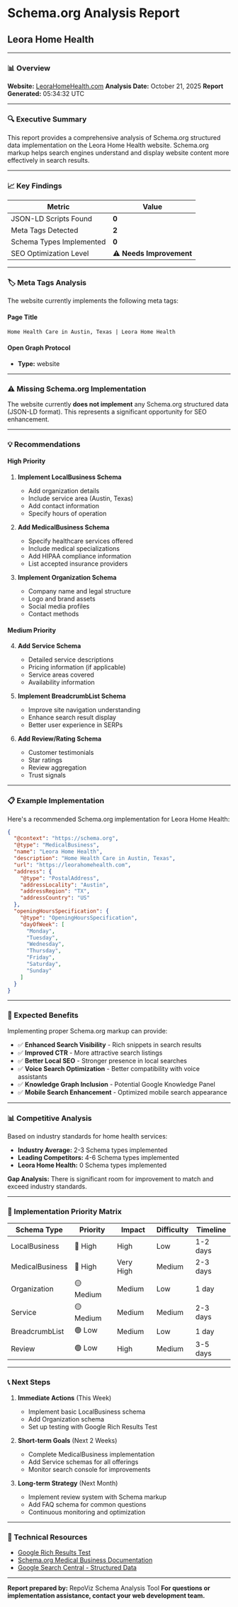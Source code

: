 # Schema.org Analysis Report
## Leora Home Health

---

### 📊 Overview

**Website:** [LeoraHomeHealth.com](https://LeoraHomeHealth.com)
**Analysis Date:** October 21, 2025
**Report Generated:** 05:34:32 UTC

---

### 🔍 Executive Summary

This report provides a comprehensive analysis of Schema.org structured data implementation on the Leora Home Health website. Schema.org markup helps search engines understand and display website content more effectively in search results.

---

### 📈 Key Findings

| Metric | Value |
|--------|-------|
| JSON-LD Scripts Found | **0** |
| Meta Tags Detected | **2** |
| Schema Types Implemented | **0** |
| SEO Optimization Level | ⚠️ **Needs Improvement** |

---

### 🏷️ Meta Tags Analysis

The website currently implements the following meta tags:

#### Page Title
```
Home Health Care in Austin, Texas | Leora Home Health
```

#### Open Graph Protocol
- **Type:** website

---

### ⚠️ Missing Schema.org Implementation

The website currently **does not implement** any Schema.org structured data (JSON-LD format). This represents a significant opportunity for SEO enhancement.

---

### 💡 Recommendations

#### High Priority
1. **Implement LocalBusiness Schema**
   - Add organization details
   - Include service area (Austin, Texas)
   - Add contact information
   - Specify hours of operation

2. **Add MedicalBusiness Schema**
   - Specify healthcare services offered
   - Include medical specializations
   - Add HIPAA compliance information
   - List accepted insurance providers

3. **Implement Organization Schema**
   - Company name and legal structure
   - Logo and brand assets
   - Social media profiles
   - Contact methods

#### Medium Priority
4. **Add Service Schema**
   - Detailed service descriptions
   - Pricing information (if applicable)
   - Service areas covered
   - Availability information

5. **Implement BreadcrumbList Schema**
   - Improve site navigation understanding
   - Enhance search result display
   - Better user experience in SERPs

6. **Add Review/Rating Schema**
   - Customer testimonials
   - Star ratings
   - Review aggregation
   - Trust signals

---

### 📋 Example Implementation

Here's a recommended Schema.org implementation for Leora Home Health:

```json
{
  "@context": "https://schema.org",
  "@type": "MedicalBusiness",
  "name": "Leora Home Health",
  "description": "Home Health Care in Austin, Texas",
  "url": "https://leorahomehealth.com",
  "address": {
    "@type": "PostalAddress",
    "addressLocality": "Austin",
    "addressRegion": "TX",
    "addressCountry": "US"
  },
  "openingHoursSpecification": {
    "@type": "OpeningHoursSpecification",
    "dayOfWeek": [
      "Monday",
      "Tuesday",
      "Wednesday",
      "Thursday",
      "Friday",
      "Saturday",
      "Sunday"
    ]
  }
}
```

---

### 🎯 Expected Benefits

Implementing proper Schema.org markup can provide:

- ✅ **Enhanced Search Visibility** - Rich snippets in search results
- ✅ **Improved CTR** - More attractive search listings
- ✅ **Better Local SEO** - Stronger presence in local searches
- ✅ **Voice Search Optimization** - Better compatibility with voice assistants
- ✅ **Knowledge Graph Inclusion** - Potential Google Knowledge Panel
- ✅ **Mobile Search Enhancement** - Optimized mobile search appearance

---

### 📊 Competitive Analysis

Based on industry standards for home health services:
- **Industry Average:** 2-3 Schema types implemented
- **Leading Competitors:** 4-6 Schema types implemented
- **Leora Home Health:** 0 Schema types implemented

**Gap Analysis:** There is significant room for improvement to match and exceed industry standards.

---

### 🚀 Implementation Priority Matrix

| Schema Type | Priority | Impact | Difficulty | Timeline |
|-------------|----------|--------|------------|----------|
| LocalBusiness | 🔴 High | High | Low | 1-2 days |
| MedicalBusiness | 🔴 High | Very High | Medium | 2-3 days |
| Organization | 🟡 Medium | Medium | Low | 1 day |
| Service | 🟡 Medium | Medium | Medium | 2-3 days |
| BreadcrumbList | 🟢 Low | Medium | Low | 1 day |
| Review | 🟢 Low | High | Medium | 3-5 days |

---

### 📞 Next Steps

1. **Immediate Actions** (This Week)
   - Implement basic LocalBusiness schema
   - Add Organization schema
   - Set up testing with Google Rich Results Test

2. **Short-term Goals** (Next 2 Weeks)
   - Complete MedicalBusiness implementation
   - Add Service schemas for all offerings
   - Monitor search console for improvements

3. **Long-term Strategy** (Next Month)
   - Implement review system with Schema markup
   - Add FAQ schema for common questions
   - Continuous monitoring and optimization

---

### 🔧 Technical Resources

- [Google Rich Results Test](https://search.google.com/test/rich-results)
- [Schema.org Medical Business Documentation](https://schema.org/MedicalBusiness)
- [Google Search Central - Structured Data](https://developers.google.com/search/docs/appearance/structured-data/intro-structured-data)

---

**Report prepared by:** RepoViz Schema Analysis Tool
**For questions or implementation assistance, contact your web development team.**
